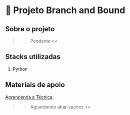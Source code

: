 # 🎯 Projeto Branch and Bound

## Sobre o projeto
>> Pendente <<

## Stacks utilizadas
1. Python

## Materiais de apoio
[Aprendenda a Técnica](https://awari.com.br/aprenda-a-tecnica-branch-and-bound-com-python-otimize-seus-algoritmos/).
>> Aguardando atualizações <<


